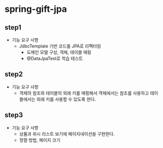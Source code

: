 # spring-gift-jpa

## step1
- 기능 요구 사항
  - JdbcTemplate 기반 코드를 JPA로 리팩터링
    - 도메인 모델 구성, 객체, 테이블 매핑
    - @DataJpaTest로 학습 테스트 

## step2
- 기능 요구 사항
  - 객체의 참조와 테이블의 외래 키를 매핑해서 객체에서는 참조를 사용하고 테이블에서는 외래 키를 사용할 수 있도록 한다.

## step3
- 기능 요구 사항
  - 상품과 위시 리스트 보기에 페이지네이션을 구현한다.
  - 정렬 방법, 페이지 크기